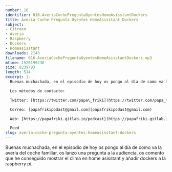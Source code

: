 ```yaml
---
number: 16
identifier: 016.AveriaCochePreguntaOyentesHomeAsisstantDockers
title: Averia Coche Pregunta Oyentes HomeAsisstant Dockers
subject:
- Citroen
- Averia
- Raspberry
- Dockers
- Homeasisstant
downloads: 2143
filename: 016.AveriaCochePreguntaOyentesHomeAsisstantDockers.mp3
mtime: 1526199230
size: 8239793
length: 514
excerpt: |-
  Buenas muchachada, en el episodio de hoy os pongo al día de como va la avería del coche familiar, os lanzo una pregunta a la audiencia, os comento que he conseguido mostrar el clima en home asisstant y añadir dockers a la raspberry pi.

  Los métodos de contacto:

  Twitter: [https://twitter.com/papa\_friki](https://twitter.com/papa_friki)

  Correo: [papafrikipodast@gmail.com](papafrikipodast@gmail.com)

  Web: [https://papafriki.gitlab.io/podcast](https://papafriki.gitlab.io/podcast)

  Feed
slug: averia-coche-pregunta-oyentes-homeasisstant-dockers
---
```

Buenas muchachada, en el episodio de hoy os pongo al día de como va la avería del coche familiar, os lanzo una pregunta a la audiencia, os comento que he conseguido mostrar el clima en home asisstant y añadir dockers a la raspberry pi.